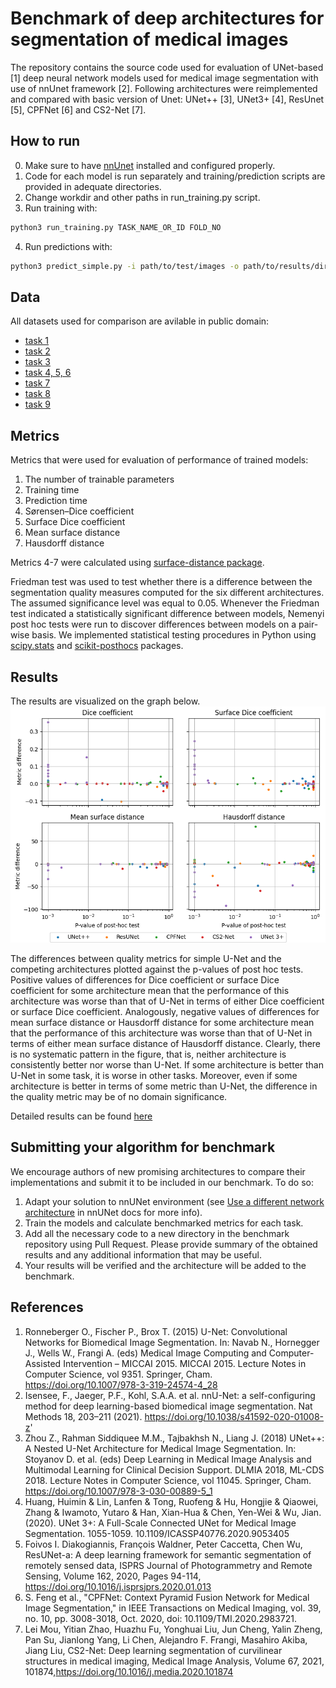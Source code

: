 # Benchmark of deep architectures for segmentation of medical images

The repository contains the source code used for evaluation of UNet-based [1] deep neural network models used for medical image segmentation with use of nnUnet framework [2]. Following architectures were reimplemented and compared with basic version of Unet: UNet++ [3], UNet3+ [4], ResUnet [5], CPFNet [6] and CS2-Net [7].

## How to run
0. Make sure to have [nnUnet](https://github.com/MIC-DKFZ/nnUNet) installed and configured properly.
1. Code for each model is run separately and training/prediction scripts are provided in adequate directories.
2. Change workdir and other paths in run_training.py script.
3. Run training with:
```bash
python3 run_training.py TASK_NAME_OR_ID FOLD_NO
```
4. Run predictions with:
```bash
python3 predict_simple.py -i path/to/test/images -o path/to/results/directory -tr trainerName -m 2d -p nnUNetPlansv2.1 -t taskName -chk model_best
```

## Data
All datasets used for comparison are avilable in public domain:
* [task 1](https://data.mendeley.com/datasets/zm6bxzhmfz)
* [task 2](https://data.mendeley.com/datasets/6x684vg2bg)
* [task 3](https://www.kaggle.com/krzysztofrzecki/bone-marrow-oedema-data)
* [task 4, 5, 6](http://medicaldecathlon.com/)
* [task 7](https://wiki.cancerimagingarchive.net/display/Public/LIDC-IDRI)
* [task 8](https://www.kaggle.com/c/data-science-bowl-2018/data)
* [task 9](https://competitions.codalab.org/competitions/17094)

## Metrics
Metrics that were used for evaluation of performance of trained models:
1. The number of trainable parameters
2. Training time
3. Prediction time
4. Sørensen–Dice coefficient
5. Surface Dice coefficient
6. Mean surface distance
7. Hausdorff distance

Metrics 4-7 were calculated using [surface-distance package](https://github.com/deepmind/surface-distance).

Friedman test was used to test whether there is a difference between the segmentation quality measures computed for the six different architectures. The assumed significance level was equal to 0.05. Whenever the Friedman test indicated a statistically significant difference between models, Nemenyi post hoc tests were run to discover differences between models on a pair-wise basis. We implemented statistical testing procedures in Python using [scipy.stats](https://docs.scipy.org/doc/scipy/reference/stats.html) and [scikit-posthocs](https://scikit-posthocs.readthedocs.io/en/latest/posthocs_api/) packages.

## Results
The results are visualized on the graph below.
![P-value of post hoc test (comparing to UNet) versus difference of median of metric (comparing to UNet) for different architectures.](Results/post_hoc_test_results.png)

The differences between quality metrics for simple U-Net and the competing architectures plotted against the p-values of post hoc tests. Positive values of differences for Dice coefficient or surface Dice coefficient for some architecture mean that the performance of this architecture was worse than that of U-Net in terms of either Dice coefficient or surface Dice coefficient. Analogously, negative values of differences for mean surface distance or Hausdorff distance for some architecture mean that the performance of this architecture was worse than that of U-Net in terms of either mean surface distance of Hausdorff distance. Clearly, there is no systematic pattern in the figure, that is, neither architecture is consistently better nor worse than U-Net. If some architecture is better than U-Net in some task, it is worse in other tasks. Moreover, even if some architecture is better in terms of some metric than U-Net, the difference in the quality metric may be of no domain significance.

Detailed results can be found [here](Results/detailed_results.md) 

## Submitting your algorithm for benchmark 
We encourage authors of new promising architectures to compare their implementations and submit it to be included in our benchmark. To do so:
1. Adapt your solution to nnUNet environment (see [Use a different network architecture](https://github.com/MIC-DKFZ/nnUNet/blob/master/documentation/extending_nnunet.md#use-a-different-network-architecture) in nnUNet docs for more info).
2. Train the models and calculate benchmarked metrics for each task. 
3. Add all the necessary code to a new directory in the benchmark repository using Pull Request. Please provide summary of the obtained results and any additional information that may be useful.
4. Your results will be verified and the architecture will be added to the benchmark.

## References
1. Ronneberger O., Fischer P., Brox T. (2015) U-Net: Convolutional Networks for Biomedical Image Segmentation. In: Navab N., Hornegger J., Wells W., Frangi A. (eds) Medical Image Computing and Computer-Assisted Intervention – MICCAI 2015. MICCAI 2015. Lecture Notes in Computer Science, vol 9351. Springer, Cham. https://doi.org/10.1007/978-3-319-24574-4_28
2. Isensee, F., Jaeger, P.F., Kohl, S.A.A. et al. nnU-Net: a self-configuring method for deep learning-based biomedical image segmentation. Nat Methods 18, 203–211 (2021). https://doi.org/10.1038/s41592-020-01008-z'
3. Zhou Z., Rahman Siddiquee M.M., Tajbakhsh N., Liang J. (2018) UNet++: A Nested U-Net Architecture for Medical Image Segmentation. In: Stoyanov D. et al. (eds) Deep Learning in Medical Image Analysis and Multimodal Learning for Clinical Decision Support. DLMIA 2018, ML-CDS 2018. Lecture Notes in Computer Science, vol 11045. Springer, Cham. https://doi.org/10.1007/978-3-030-00889-5_1
4. Huang, Huimin & Lin, Lanfen & Tong, Ruofeng & Hu, Hongjie & Qiaowei, Zhang & Iwamoto, Yutaro & Han, Xian-Hua & Chen, Yen-Wei & Wu, Jian. (2020). UNet 3+: A Full-Scale Connected UNet for Medical Image Segmentation. 1055-1059. 10.1109/ICASSP40776.2020.9053405
5. Foivos I. Diakogiannis, François Waldner, Peter Caccetta, Chen Wu, ResUNet-a: A deep learning framework for semantic segmentation of remotely sensed data,
ISPRS Journal of Photogrammetry and Remote Sensing, Volume 162, 2020, Pages 94-114, https://doi.org/10.1016/j.isprsjprs.2020.01.013
6. S. Feng et al., "CPFNet: Context Pyramid Fusion Network for Medical Image Segmentation," in IEEE Transactions on Medical Imaging, vol. 39, no. 10, pp. 3008-3018, Oct. 2020, doi: 10.1109/TMI.2020.2983721.
7. Lei Mou, Yitian Zhao, Huazhu Fu, Yonghuai Liu, Jun Cheng, Yalin Zheng, Pan Su, Jianlong Yang, Li Chen, Alejandro F. Frangi, Masahiro Akiba, Jiang Liu, CS2-Net: Deep learning segmentation of curvilinear structures in medical imaging, Medical Image Analysis, Volume 67, 2021, 101874,https://doi.org/10.1016/j.media.2020.101874
